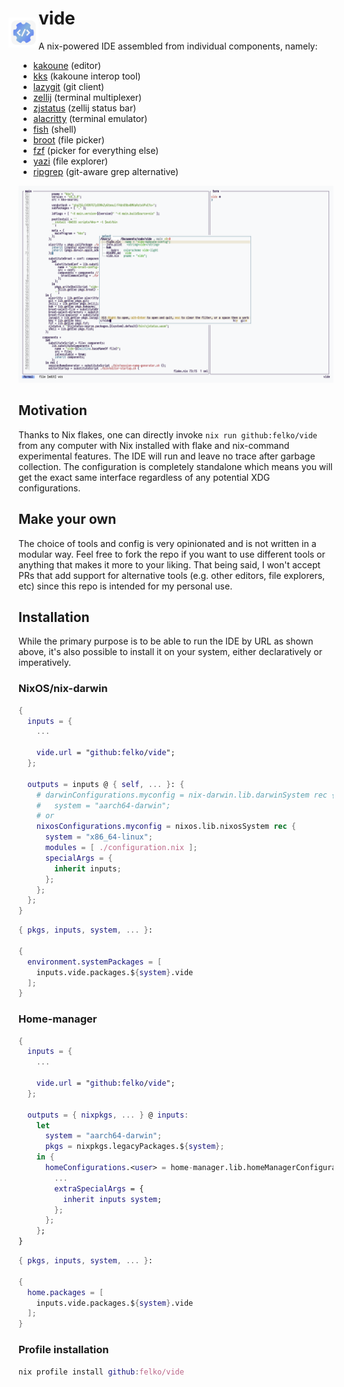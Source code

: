 <h1> <img src="icon/icon.svg"
  width="48"
  height="48"
  style="margin: 16px 0px 0px -16px; float: left;" />
  vide
</h1>

A nix-powered IDE assembled from individual components, namely:
- [kakoune](https://kakoune.org/) (editor)
- [kks](https://github.com/kkga/kks) (kakoune interop tool)
- [lazygit](https://github.com/jesseduffield/lazygit) (git client)
- [zellij](https://zellij.dev/) (terminal multiplexer)
- [zjstatus](https://github.com/dj95/zjstatus) (zellij status bar)
- [alacritty](https://alacritty.org) (terminal emulator)
- [fish](https://fishshell.com/) (shell)
- [broot](https://dystroy.org/broot/) (file picker)
- [fzf](https://github.com/junegunn/fzf) (picker for everything else)
- [yazi](https://github.com/sxyazi/yazi) (file explorer)
- [ripgrep](https://github.com/BurntSushi/ripgrep) (git-aware grep alternative)

![selecting a file by content search using broot](screenshots/editor.png)

## Motivation

Thanks to Nix flakes, one can directly invoke `nix run github:felko/vide` from any computer with Nix installed with flake and nix-command experimental features.
The IDE will run and leave no trace after garbage collection.
The configuration is completely standalone which means you will get the exact same interface regardless of any potential XDG configurations.

## Make your own

The choice of tools and config is very opinionated and is not written in a modular way.
Feel free to fork the repo if you want to use different tools or anything that makes it more to your liking.
That being said, I won't accept PRs that add support for alternative tools (e.g. other editors, file explorers, etc) since this repo is intended for my personal use.

## Installation

While the primary purpose is to be able to run the IDE by URL as shown above, it's also possible to install it on your system, either declaratively or imperatively.

### NixOS/nix-darwin

```nix
{
  inputs = {
    ...

    vide.url = "github:felko/vide";
  };

  outputs = inputs @ { self, ... }: {
    # darwinConfigurations.myconfig = nix-darwin.lib.darwinSystem rec {
    #   system = "aarch64-darwin";
    # or
    nixosConfigurations.myconfig = nixos.lib.nixosSystem rec {
      system = "x86_64-linux";
      modules = [ ./configuration.nix ];
      specialArgs = {
        inherit inputs;
      };
    };
  };
}
```

```nix
{ pkgs, inputs, system, ... }:

{
  environment.systemPackages = [
    inputs.vide.packages.${system}.vide
  ];
}
```

### Home-manager


```nix
{
  inputs = {
    ...

    vide.url = "github:felko/vide";
  };

  outputs = { nixpkgs, ... } @ inputs:
    let
      system = "aarch64-darwin";
      pkgs = nixpkgs.legacyPackages.${system};
    in {
      homeConfigurations.<user> = home-manager.lib.homeManagerConfiguration {
        ...
        extraSpecialArgs = {
          inherit inputs system;
        };
      };
    };
}
```

```nix
{ pkgs, inputs, system, ... }:

{
  home.packages = [
    inputs.vide.packages.${system}.vide
  ];
}
```

### Profile installation

```nix
nix profile install github:felko/vide
```


